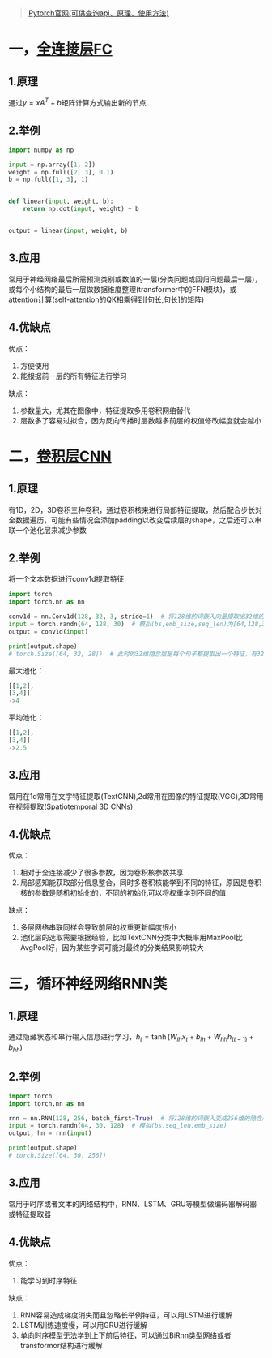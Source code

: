 ##
> [Pytorch官网(可供查询api、原理、使用方法)](https://pytorch.org/hub/)

# 一，[全连接层FC](https://pytorch.org/docs/master/generated/torch.nn.Linear.html?highlight=nn%20linear#torch.nn.Linear)

## 1.原理

通过$y = xA^T + b$矩阵计算方式输出新的节点

## 2.举例

```python
import numpy as np

input = np.array([1, 2])
weight = np.full([2, 3], 0.1)
b = np.full([1, 3], 1)


def linear(input, weight, b):
    return np.dot(input, weight) + b


output = linear(input, weight, b)
```

## 3.应用

常用于神经网络最后所需预测类别或数值的一层(分类问题或回归问题最后一层)，或每个小结构的最后一层做数据维度整理(transformer中的FFN模块)，或attention计算(self-attention的QK相乘得到[句长,句长]的矩阵)

## 4.优缺点

优点：

1. 方便使用
2. 能根据前一层的所有特征进行学习

缺点：

1. 参数量大，尤其在图像中，特征提取多用卷积网络替代
2. 层数多了容易过拟合，因为反向传播时层数越多前层的权值修改幅度就会越小

# 二，[卷积层CNN](https://pytorch.org/docs/master/generated/torch.nn.Conv1d.html?highlight=nn%20conv1d#torch.nn.Conv1d)

## 1.原理

有1D，2D，3D卷积三种卷积，通过卷积核来进行局部特征提取，然后配合步长对全数据遍历，可能有些情况会添加padding以改变后续层的shape，之后还可以串联一个池化层来减少参数

## 2.举例

将一个文本数据进行conv1d提取特征

```python
import torch
import torch.nn as nn

conv1d = nn.Conv1d(128, 32, 3, stride=1)  # 将128维的词嵌入向量提取出32维的隐含层
input = torch.randn(64, 128, 30)  # 模拟(bs,emb_size,seq_len)为[64,128,30]
output = conv1d(input)

print(output.shape)
# torch.Size([64, 32, 28])  # 此时的32维隐含层是每个句子都提取出一个特征，有32个卷积核
```

最大池化：

```python
[[1,2],
[3,4]]
->4
```

平均池化：

```python
[[1,2],
[3,4]]
->2.5
```

## 3.应用

常用在1d常用在文字特征提取(TextCNN),2d常用在图像的特征提取(VGG),3D常用在视频提取(Spatiotemporal 3D CNNs)

## 4.优缺点

优点：

1. 相对于全连接减少了很多参数，因为卷积核参数共享
2. 局部感知能获取部分信息整合，同时多卷积核能学到不同的特征，原因是卷积核的参数是随机初始化的，不同的初始化可以将权重学到不同的值

缺点：

1. 多层网络串联同样会导致前层的权重更新幅度很小
2. 池化层的选取需要根据经验，比如TextCNN分类中大概率用MaxPool比AvgPool好，因为某些字词可能对最终的分类结果影响较大

# 三，循环神经网络RNN类

## 1.原理

通过隐藏状态和串行输入信息进行学习，$h_t = \tanh(W_{ih} x_t + b_{ih} + W_{hh} h_{(t-1)} + b_{hh})$

## 2.举例

```python
import torch
import torch.nn as nn

rnn = nn.RNN(128, 256, batch_first=True)  # 将128维的词嵌入变成256维的隐含层
input = torch.randn(64, 30, 128)  # 模拟(bs,seq_len,emb_size)
output, hn = rnn(input)

print(output.shape)
# torch.Size([64, 30, 256])
```

## 3.应用

常用于时序或者文本的网络结构中，RNN、LSTM、GRU等模型做编码器解码器或特征提取器

## 4.优缺点

优点：

1. 能学习到时序特征

缺点：

1. RNN容易造成梯度消失而且忽略长举例特征，可以用LSTM进行缓解
2. LSTM训练速度慢，可以用GRU进行缓解
3. 单向时序模型无法学到上下前后特征，可以通过BiRnn类型网络或者transformor结构进行缓解
